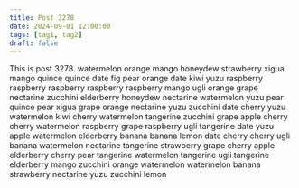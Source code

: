 ```yaml
---
title: Post 3278
date: 2024-09-01 12:00:00
tags: [tag1, tag2]
draft: false
---
```

This is post 3278.
watermelon
orange
mango
honeydew
strawberry
xigua
mango
quince
quince
date
fig
pear
orange
date
kiwi
yuzu
raspberry
raspberry
raspberry
raspberry
raspberry
mango
ugli
orange
grape
nectarine
zucchini
elderberry
honeydew
nectarine
watermelon
yuzu
pear
quince
pear
xigua
grape
orange
nectarine
yuzu
zucchini
date
cherry
yuzu
watermelon
kiwi
cherry
watermelon
tangerine
zucchini
grape
apple
cherry
cherry
watermelon
raspberry
grape
raspberry
ugli
tangerine
date
yuzu
apple
watermelon
elderberry
banana
banana
lemon
date
cherry
cherry
ugli
banana
watermelon
nectarine
tangerine
strawberry
grape
cherry
apple
elderberry
cherry
pear
tangerine
watermelon
tangerine
ugli
tangerine
elderberry
mango
zucchini
orange
watermelon
watermelon
banana
strawberry
nectarine
yuzu
zucchini
lemon
